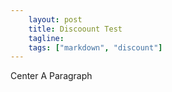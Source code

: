 ```yaml
---
    layout: post
    title: Discoount Test
    tagline:
    tags: ["markdown", "discount"]
---
```


Center A Paragraph

